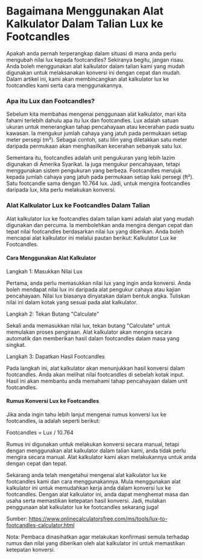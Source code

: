 Bagaimana Menggunakan Alat Kalkulator Dalam Talian Lux ke Footcandles
=====================================================================

Apakah anda pernah terperangkap dalam situasi di mana anda perlu mengubah nilai lux kepada footcandles? Sekiranya begitu, jangan risau. Anda boleh menggunakan alat kalkulator dalam talian kami yang mudah digunakan untuk melaksanakan konversi ini dengan cepat dan mudah. Dalam artikel ini, kami akan membincangkan alat kalkulator lux ke footcandles kami serta cara menggunakannya.

### Apa itu Lux dan Footcandles?

Sebelum kita membahas mengenai penggunaan alat kalkulator, mari kita fahami terlebih dahulu apa itu lux dan footcandles. Lux adalah satuan ukuran untuk menerangkan tahap pencahayaan atau kecerahan pada suatu kawasan. Ia mengukur jumlah cahaya yang jatuh pada permukaan setiap meter persegi (m²). Sebagai contoh, satu lilin yang diletakkan satu meter daripada permukaan akan menghasilkan kecerahan sebanyak satu lux.

Sementara itu, footcandles adalah unit pengukuran yang lebih lazim digunakan di Amerika Syarikat. Ia juga mengukur pencahayaan, tetapi menggunakan sistem pengukuran yang berbeza. Footcandles merujuk kepada jumlah cahaya yang jatuh pada permukaan setiap kaki persegi (ft²). Satu footcandle sama dengan 10.764 lux. Jadi, untuk mengira footcandles daripada lux, kita perlu melakukan konversi.

### Alat Kalkulator Lux ke Footcandles Dalam Talian

Alat kalkulator lux ke footcandles dalam talian kami adalah alat yang mudah digunakan dan percuma. Ia membolehkan anda mengira dengan cepat dan tepat nilai footcandles berdasarkan nilai lux yang diberikan. Anda boleh mencapai alat kalkulator ini melalui pautan berikut: Kalkulator Lux ke Footcandles.

#### Cara Menggunakan Alat Kalkulator

Langkah 1: Masukkan Nilai Lux

Pertama, anda perlu memasukkan nilai lux yang ingin anda konversi. Anda boleh mendapat nilai lux ini daripada alat pengukur cahaya atau kajian pencahayaan. Nilai lux biasanya dinyatakan dalam bentuk angka. Tuliskan nilai ini dalam kotak yang sesuai pada alat kalkulator.

Langkah 2: Tekan Butang "Calculate"

Sekali anda memasukkan nilai lux, tekan butang "Calculate" untuk memulakan proses pengiraan. Alat kalkulator akan mengira secara automatik dan memberikan hasil dalam footcandles dalam masa yang singkat.

Langkah 3: Dapatkan Hasil Footcandles

Pada langkah ini, alat kalkulator akan menunjukkan hasil konversi dalam footcandles. Anda akan melihat nilai footcandles di sebelah kotak input. Hasil ini akan membantu anda memahami tahap pencahayaan dalam unit footcandles.

#### Rumus Konversi Lux ke Footcandles

Jika anda ingin tahu lebih lanjut mengenai rumus konversi lux ke footcandles, ia adalah seperti berikut:

Footcandles = Lux / 10.764

Rumus ini digunakan untuk melakukan konversi secara manual, tetapi dengan menggunakan alat kalkulator dalam talian kami, anda tidak perlu mengira secara manual. Alat kalkulator kami akan melakukannya untuk anda dengan cepat dan tepat.

Sekarang anda telah mengetahui mengenai alat kalkulator lux ke footcandles kami dan cara menggunakannya. Mula menggunakan alat kalkulator ini untuk memudahkan kerja anda dalam konversi lux ke footcandles. Dengan alat kalkulator ini, anda dapat menghemat masa dan usaha serta memastikan ketepatan hasil konversi. Jadi, mulakan penggunaan alat kalkulator lux ke footcandles sekarang juga!

Sumber: <https://www.onlinecalculatorsfree.com/ms/tools/lux-to-footcandles-calculator.html>

Nota: Pembaca dinasihatkan agar melakukan konfirmasi semula terhadap rumus dan nilai yang diberikan oleh alat kalkulator ini untuk memastikan ketepatan konversi.